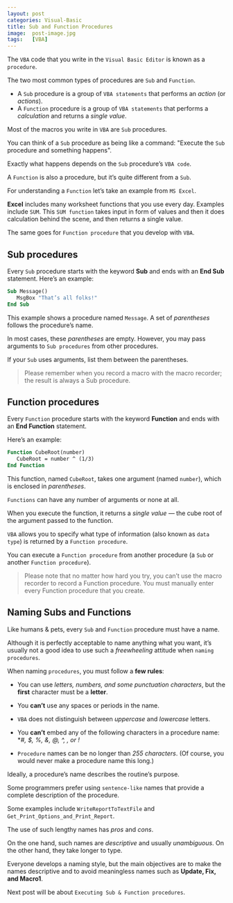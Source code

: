 ```yaml
---
layout: post
categories: Visual-Basic
title: Sub and Function Procedures
image:  post-image.jpg
tags:   [VBA]
---
```


The `VBA` code that you write in the `Visual Basic Editor` is known as a `procedure`. 

The two most common types of procedures are `Sub` and `Function`.

* A `Sub` procedure is a group of `VBA statements` that performs an *action* (or *actions*).
* A `Function` procedure is a group of `VBA statements` that performs a *calculation* and returns a *single value*.

Most of the macros you write in `VBA` are `Sub` procedures. 

You can think of a `Sub` procedure as being like a command: "Execute the `Sub` procedure and something happens". 

Exactly what happens depends on the `Sub` procedure’s `VBA code`.

A `Function` is also a procedure, but it’s quite different from a `Sub`. 

For understanding a `Function` let’s take an example from `MS Excel`. 

**Excel** includes many worksheet functions that you use every day. Examples include `SUM`. This `SUM function` takes input in form of values and then it does calculation behind the scene, and then returns a single value. 

The same goes for `Function procedure` that you develop with `VBA`.

## Sub procedures

Every `Sub` procedure starts with the keyword **Sub** and ends with an **End Sub** statement. Here’s an example:

```vb
Sub Message()
   MsgBox "That’s all folks!"
End Sub
```

This example shows a procedure named `Message`. A set of *parentheses* follows the procedure’s name. 

In most cases, these *parentheses* are empty. However, you may pass arguments to `Sub procedures` from other procedures. 

If your `Sub` uses arguments, list them between the parentheses.

> Please remember when you record a macro with the macro recorder; the result is always a Sub procedure.

## Function procedures

Every `Function` procedure starts with the keyword **Function** and ends with an **End Function** statement. 

Here’s an example:

```vb
Function CubeRoot(number)
   CubeRoot = number ^ (1/3)
End Function
```
This function, named `CubeRoot`, takes one argument (named `number`), which is enclosed in *parentheses*. 

`Functions` can have any number of arguments or none at all. 

When you execute the function, it returns a *single value* — the cube root of the argument passed to the function.

`VBA` allows you to specify what type of information (also known as `data type`) is returned by a `Function procedure`. 

You can execute a `Function procedure` from another procedure (a `Sub` or another `Function procedure`).

> Please note that no matter how hard you try, you can’t use the macro recorder to record a Function procedure. You must manually enter every Function procedure that you create.

## Naming Subs and Functions

Like humans & pets, every `Sub` and `Function` procedure must have a name. 

Although it is perfectly acceptable to name anything what you want, it’s usually not a good idea to use such a *freewheeling* attitude when `naming procedures`. 

When naming `procedures`, you must follow a **few rules**:

* You can use *letters, numbers, and some punctuation characters*, but the **first** character must be a **letter**.

* You **can’t** use any spaces or periods in the name.

* `VBA` does not distinguish between *uppercase* and *lowercase* letters.

* You **can’t** embed any of the following characters in a procedure name: **#, $, %, &, @, ^, *, or !**

* `Procedure` names can be no longer than *255 characters*. (Of course, you would never make a procedure name this long.)

Ideally, a procedure’s name describes the routine’s purpose.

Some programmers prefer using `sentence-like` names that provide a complete description of the procedure. 

Some examples include `WriteReportToTextFile` and `Get_Print_Options_and_Print_Report`. 

The use of such lengthy names has *pros* and *cons*. 

On the one hand, such names are *descriptive* and usually *unambiguous*. 
On the other hand, they take longer to type. 

Everyone develops a naming style, but the main objectives are to make the names descriptive and to avoid meaningless names such as **Update, Fix, and Macro1**.

Next post will be about `Executing Sub & Function procedures`.

